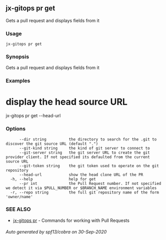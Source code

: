 ## jx-gitops pr get

Gets a pull request and displays fields from it

### Usage

```
jx-gitops pr get
```

### Synopsis

Gets a pull request and displays fields from it

### Examples

  # display the head source URL
  jx-gitops pr get --head-url

### Options

```
      --dir string          the directory to search for the .git to discover the git source URL (default ".")
      --git-kind string     the kind of git server to connect to
      --git-server string   the git server URL to create the git provider client. If not specified its defaulted from the current source URL
      --git-token string    the git token used to operate on the git repository
      --head-url            show the head clone URL of the PR
  -h, --help                help for get
      --pr int              the Pull Request number. If not specified we detect it via $PULL_NUMBER or $BRANCH_NAME environment variables
  -r, --repo string         the full git repository name of the form 'owner/name'
```

### SEE ALSO

* [jx-gitops pr](jx-gitops_pr.md)	 - Commands for working with Pull Requests

###### Auto generated by spf13/cobra on 30-Sep-2020
